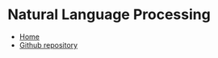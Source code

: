 # Natural Language Processing

* [Home](https://supaerodatascience.github.io/deep-learning/)
* [Github repository](https://github.com/SupaeroDataScience/deep-learning/)

